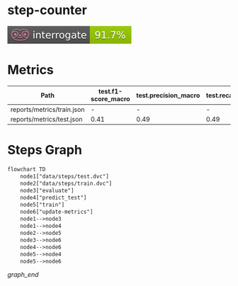 # step-counter

<p align="left">
    <a href="" alt="Interrogate">
        <img src="interrogate_badge.svg" /></a>
</p>

# Metrics
| Path                       | test.f1-score_macro   | test.precision_macro   | test.recall_macro   | test.support_macro   | train.f1_macro   | train.precision_macro   | train.recall_macro   | validation.f1_macro   | validation.precision_macro   | validation.recall_macro   |
|----------------------------|-----------------------|------------------------|---------------------|----------------------|------------------|-------------------------|----------------------|-----------------------|------------------------------|---------------------------|
| reports/metrics/train.json | -                     | -                      | -                   | -                    | 0.43             | 0.5                     | 0.49                 | 0.42                  | 0.49                         | 0.49                      |
| reports/metrics/test.json  | 0.41                  | 0.49                   | 0.49                | 1585.0               | -                | -                       | -                    | -                     | -                            | -                         |

# Steps Graph
```mermaid
flowchart TD
	node1["data/steps/test.dvc"]
	node2["data/steps/train.dvc"]
	node3["evaluate"]
	node4["predict_test"]
	node5["train"]
	node6["update-metrics"]
	node1-->node3
	node1-->node4
	node2-->node5
	node3-->node6
	node4-->node6
	node5-->node4
	node5-->node6
```
_graph_end_
